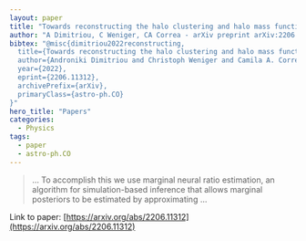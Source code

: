 ```yaml
---
layout: paper
title: "Towards reconstructing the halo clustering and halo mass function of N-body simulations using neural ratio estimation"
author: "A Dimitriou, C Weniger, CA Correa - arXiv preprint arXiv:2206.11312, 2022 - arxiv.org"
bibtex: "@misc{dimitriou2022reconstructing,
  title={Towards reconstructing the halo clustering and halo mass function of N-body simulations using neural ratio estimation}, 
  author={Androniki Dimitriou and Christoph Weniger and Camila A. Correa},
  year={2022},
  eprint={2206.11312},
  archivePrefix={arXiv},
  primaryClass={astro-ph.CO}
}"
hero_title: "Papers"
categories:
  - Physics
tags:
  - paper
  - astro-ph.CO
---
```

>… To accomplish this we use marginal neural ratio estimation, an algorithm for simulation-based inference that allows marginal posteriors to be estimated by approximating …

Link to paper: [https://arxiv.org/abs/2206.11312](https://arxiv.org/abs/2206.11312)



